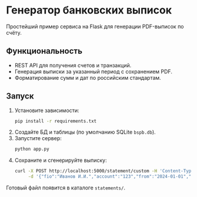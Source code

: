 # Генератор банковских выписок

Простейший пример сервиса на Flask для генерации PDF-выписок по счёту.

## Функциональность
* REST API для получения счетов и транзакций.
* Генерация выписки за указанный период с сохранением PDF.
* Форматирование сумм и дат по российским стандартам.

## Запуск
1. Установите зависимости:
   ```bash
   pip install -r requirements.txt
   ```
2. Создайте БД и таблицы (по умолчанию SQLite `bspb.db`).
3. Запустите сервер:
   ```bash
   python app.py
   ```
4. Сохраните и сгенерируйте выписку:
   ```bash
   curl -X POST http://localhost:5000/statement/custom -H 'Content-Type: application/json' \
        -d '{"fio":"Иванов И.И.","account":"123","from":"2024-01-01","to":"2024-02-01","opening_balance":0,"operations":[]}'
   ```

Готовый файл появится в каталоге `statements/`.
